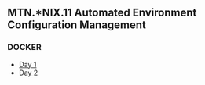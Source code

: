 MTN.*NIX.11 Automated Environment Configuration Management
----

### DOCKER

- [Day 1](docker-1/)
- [Day 2](docker-2/)
